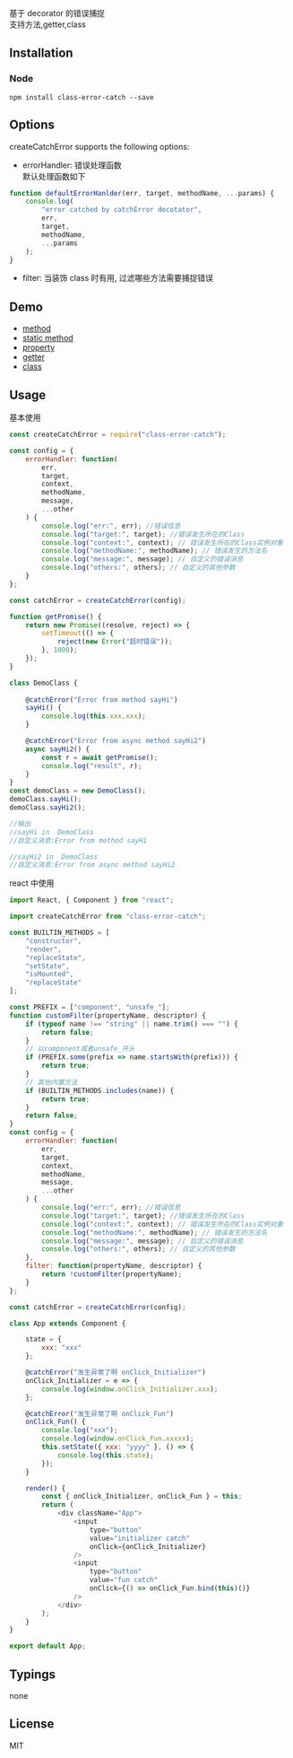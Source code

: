 基于 decorator 的错误捕捉  
支持方法,getter,class

## Installation

### Node

```
npm install class-error-catch --save
```

## Options

createCatchError supports the following options:

-   errorHandler: 错误处理函数  
    默认处理函数如下

```js
function defaultErrorHanlder(err, target, methodName, ...params) {
    console.log(
        "error catched by catchError decotator",
        err,
        target,
        methodName,
        ...params
    );
}
```

-   filter: 当装饰 class 时有用, 过滤哪些方法需要捕捉错误

## Demo

-   [method](https://github.com/xiangwenhu/class-error-catch-demo/blob/master/test/method.js)
-   [static method](https://github.com/xiangwenhu/class-error-catch-demo/blob/master/test/method_static.js)
-   [property](https://github.com/xiangwenhu/class-error-catch-demo/blob/master/test/property.js)
-   [getter](https://github.com/xiangwenhu/class-error-catch-demo/blob/master/test/getter.js)
-   [class](https://github.com/xiangwenhu/class-error-catch-demo/blob/master/test/class.js)

## Usage

基本使用

```js
const createCatchError = require("class-error-catch");

const config = {
    errorHandler: function(
        err,
        target,
        context,
        methodName,
        message,
        ...other
    ) {
        console.log("err:", err); //错误信息
        console.log("target:", target); //错误发生所在的Class
        console.log("context:", context); // 错误发生所在的Class实例对象
        console.log("methodName:", methodName); // 错误发生的方法名
        console.log("message:", message); // 自定义的错误消息
        console.log("others:", others); // 自定义的其他参数
    }
};

const catchError = createCatchError(config);

function getPromise() {
    return new Promise((resolve, reject) => {
        setTimeout(() => {
            reject(new Error("超时错误"));
        }, 1000);
    });
}

class DemoClass {
    
    @catchError("Error from method sayHi")
    sayHi() {
        console.log(this.xxx.xxx);
    }

    @catchError("Error from async method sayHi2")
    async sayHi2() {
        const r = await getPromise();
        console.log("result", r);
    }
}
const demoClass = new DemoClass();
demoClass.sayHi();
demoClass.sayHi2();

//输出
//sayHi in  DemoClass
//自定义消息:Error from method sayHi

//sayHi2 in  DemoClass
//自定义消息:Error from async method sayHi2
```

react 中使用

```js
import React, { Component } from "react";

import createCatchError from "class-error-catch";

const BUILTIN_METHODS = [
    "constructor",
    "render",
    "replaceState",
    "setState",
    "isMounted",
    "replaceState"
];

const PREFIX = ["component", "unsafe_"];
function customFilter(propertyName, descriptor) {
    if (typeof name !== "string" || name.trim() === "") {
        return false;
    }
    // 以component或者unsafe_开头
    if (PREFIX.some(prefix => name.startsWith(prefix))) {
        return true;
    }
    // 其他内置方法
    if (BUILTIN_METHODS.includes(name)) {
        return true;
    }
    return false;
}
const config = {
    errorHandler: function(
        err,
        target,
        context,
        methodName,
        message,
        ...other
    ) {
        console.log("err:", err); //错误信息
        console.log("target:", target); //错误发生所在的Class
        console.log("context:", context); // 错误发生所在的Class实例对象
        console.log("methodName:", methodName); // 错误发生的方法名
        console.log("message:", message); // 自定义的错误消息
        console.log("others:", others); // 自定义的其他参数
    },
    filter: function(propertyName, descriptor) {
        return !customFilter(propertyName);
    }
};

const catchError = createCatchError(config);

class App extends Component {

    state = {
        xxx: "xxx"
    };

    @catchError("发生异常了啊 onClick_Initializer")
    onClick_Initializer = e => {
        console.log(window.onClick_Initializer.xxx);
    };

    @catchError("发生异常了啊 onClick_Fun")
    onClick_Fun() {
        console.log("xxx");
        console.log(window.onClick_Fun.xxxxx);
        this.setState({ xxx: "yyyy" }, () => {
            console.log(this.state);
        });
    }

    render() {
        const { onClick_Initializer, onClick_Fun } = this;
        return (
            <div className="App">
                <input
                    type="button"
                    value="initializer catch"
                    onClick={onClick_Initializer}
                />
                <input
                    type="button"
                    value="fun catch"
                    onClick={() => onClick_Fun.bind(this)()}
                />
            </div>
        );
    }
}

export default App;
```

## Typings

none

## License

MIT
